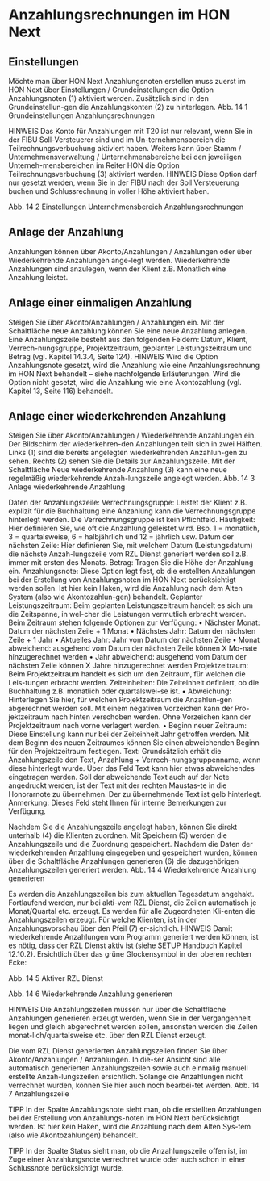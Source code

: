 # Anzahlungsrechnungen im HON Next
## Einstellungen
Möchte man über HON Next Anzahlungsnoten erstellen muss zuerst im HON Next über Einstellungen / Grundeinstellungen die Option Anzahlungsnoten (1) aktiviert werden. Zusätzlich sind in den Grundeinstellun-gen die Anzahlungskonten (2) zu hinterlegen.
Abb. 14 1 Grundeinstellungen Anzahlungsrechnungen
 
HINWEIS
Das Konto für Anzahlungen mit T20 ist nur relevant, wenn Sie in der FIBU Soll-Versteuerer sind und im Un-ternehmensbereich die Teilrechnungsverbuchung aktiviert haben.
Weiters kann über Stamm / Unternehmensverwaltung / Unternehmensbereiche bei den jeweiligen Unterneh-mensbereichen im Reiter HON die Option Teilrechnungsverbuchung (3) aktiviert werden.
HINWEIS
Diese Option darf nur gesetzt werden, wenn Sie in der FIBU nach der Soll Versteuerung buchen und Schlussrechnung in voller Höhe aktiviert haben.

Abb. 14 2 Einstellungen Unternehmensbereich Anzahlungsrechnungen
 
##	Anlage der Anzahlung
Anzahlungen können über Akonto/Anzahlungen / Anzahlungen oder über Wiederkehrende Anzahlungen ange-legt werden. Wiederkehrende Anzahlungen sind anzulegen, wenn der Klient z.B. Monatlich eine Anzahlung leistet.

##	Anlage einer einmaligen Anzahlung
Steigen Sie über Akonto/Anzahlungen / Anzahlungen ein. Mit der Schaltfläche neue Anzahlung können Sie eine neue Anzahlung anlegen. Eine Anzahlungszeile besteht aus den folgenden Feldern: Datum, Klient, Verrech-nungsgruppe, Projektzeitraum, geplanter Leistungszeitraum und Betrag (vgl. Kapitel 14.3.4, Seite 124).
HINWEIS
Wird die Option Anzahlungsnote gesetzt, wird die Anzahlung wie eine Anzahlungsrechnung im HON Next behandelt – siehe nachfolgende Erläuterungen. Wird die Option nicht gesetzt, wird die Anzahlung wie eine Akontozahlung (vgl. Kapitel 13, Seite 116) behandelt.

##	Anlage einer wiederkehrenden Anzahlung
Steigen Sie über Akonto/Anzahlungen / Wiederkehrende Anzahlungen ein. Der Bildschirm der wiederkehren-den Anzahlungen teilt sich in zwei Hälften. Links (1) sind die bereits angelegten wiederkehrenden Anzahlun-gen zu sehen. Rechts (2) sehen Sie die Details zur Anzahlungszeile.
Mit der Schaltfläche Neue wiederkehrende Anzahlung (3) kann eine neue regelmäßig wiederkehrende Anzah-lungszeile angelegt werden.
Abb. 14 3 Anlage wiederkehrende Anzahlung
 
Daten der Anzahlungszeile:
Verrechnungsgruppe:	Leistet der Klient z.B. explizit für die Buchhaltung eine Anzahlung kann die Verrechnungsgruppe hinterlegt werden. Die Verrechnungsgruppe ist kein Pflichtfeld.
Häufigkeit:	Hier definieren Sie, wie oft die Anzahlung geleistet wird.  Bsp. 1 = monatlich, 3 = quartalsweise, 6 = halbjährlich und 12 = jährlich usw.
Datum der nächsten Zeile:	Hier definieren Sie, mit welchem Datum (Leistungsdatum) die nächste Anzah-lungszeile vom RZL Dienst generiert werden soll z.B. immer mit ersten des Monats.
Betrag:	Tragen Sie die Höhe der Anzahlung ein.
Anzahlungsnote:	Diese Option legt fest, ob die erstellten Anzahlungen bei der Erstellung von Anzahlungsnoten im HON Next berücksichtigt werden sollen. Ist hier kein Haken, wird die Anzahlung nach dem Alten System (also wie Akontozahlun-gen) behandelt.
Geplanter Leistungszeitraum:	Beim geplanten Leistungszeitraum handelt es sich um die Zeitspanne, in wel-cher die Leistungen vermutlich erbracht werden.
Beim Zeitraum stehen folgende Optionen zur Verfügung:
•	Nächster Monat: Datum der nächsten Zeile + 1 Monat
•	Nächstes Jahr: Datum der nächsten Zeile + 1 Jahr
•	Aktuelles Jahr:  Jahr vom Datum der nächsten Zeile
•	Monat abweichend: ausgehend vom Datum der nächsten Zeile können X Mo-nate hinzugerechnet werden
•	Jahr abweichend: ausgehend vom Datum der nächsten Zeile können X Jahre hinzugerechnet werden
Projektzeitraum:	Beim Projektzeitraum handelt es sich um den Zeitraum, für welchen die Leis-tungen erbracht werden.
Zeiteinheiten:	Die Zeiteinheit definiert, ob die Buchhaltung z.B. monatlich oder quartalswei-se ist.
•	Abweichung: Hinterlegen Sie hier, für welchen Projektzeitraum die Anzahlun-gen abgerechnet werden soll. Mit einem negativen Vorzeichen kann der Pro-jektzeitraum nach hinten verschoben werden. Ohne Vorzeichen kann der Projektzeitraum nach vorne verlagert werden.
•	Beginn neuer Zeitraum: Diese Einstellung kann nur bei der Zeiteinheit Jahr getroffen werden. Mit dem Beginn des neuen Zeitraumes können Sie einen abweichenden Beginn für den Projektzeitraum festlegen.
Text:	Grundsätzlich erhält die Anzahlungszeile den Text, Anzahlung + Verrech-nungsgruppenname, wenn diese hinterlegt wurde. Über das Feld Text kann hier etwas abweichendes eingetragen werden. Soll der abweichende Text auch auf der Note angedruckt werden, ist der Text mit der rechten Maustas-te in die Honorarnote zu übernehmen. Der zu übernehmende Text ist gelb hinterlegt.
Anmerkung:	Dieses Feld steht Ihnen für interne Bemerkungen zur Verfügung.

Nachdem Sie die Anzahlungszeile angelegt haben, können Sie direkt unterhalb (4) die Klienten zuordnen.
Mit Speichern (5) werden die Anzahlungszeile und die Zuordnung gespeichert.
Nachdem die Daten der wiederkehrenden Anzahlung eingegeben und gespeichert wurden, können über die Schaltfläche Anzahlungen generieren (6) die dazugehörigen Anzahlungszeilen generiert werden. 
Abb. 14 4 Wiederkehrende Anzahlung generieren
 
Es werden die Anzahlungszeilen bis zum aktuellen Tagesdatum angehakt. Fortlaufend werden, nur bei akti-vem RZL Dienst, die Zeilen automatisch je Monat/Quartal etc. erzeugt. Es werden für alle Zugeordneten Kli-enten die Anzahlungszeilen erzeugt. Für welche Klienten, ist in der Anzahlungsvorschau über den Pfeil (7) er-sichtlich.
HINWEIS
Damit wiederkehrende Anzahlungen vom Programm generiert werden können, ist es nötig, dass der RZL Dienst aktiv ist (siehe SETUP Handbuch Kapitel 12.10.2).
Ersichtlich über das grüne Glockensymbol in der oberen rechten Ecke:

Abb. 14 5 Aktiver RZL Dienst
 

Abb. 14 6 Wiederkehrende Anzahlung generieren
 
HINWEIS
Die Anzahlungszeilen müssen nur über die Schaltfläche Anzahlungen generieren erzeugt werden, wenn Sie in der Vergangenheit liegen und gleich abgerechnet werden sollen, ansonsten werden die Zeilen monat-lich/quartalsweise etc. über den RZL Dienst erzeugt.

Die vom RZL Dienst generierten Anzahlungszeilen finden Sie über Akonto/Anzahlungen / Anzahlungen. In die-ser Ansicht sind alle automatisch generierten Anzahlungszeilen sowie auch einmalig manuell erstellte Anzah-lungszeilen ersichtlich. Solange die Anzahlungen nicht verrechnet wurden, können Sie hier auch noch bearbei-tet werden.
Abb. 14 7 Anzahlungszeile
 

TIPP
In der Spalte Anzahlungsnote sieht man, ob die erstellten Anzahlungen bei der Erstellung von Anzahlungs-noten im HON Next berücksichtigt werden. Ist hier kein Haken, wird die Anzahlung nach dem Alten Sys-tem (also wie Akontozahlungen) behandelt.

TIPP
In der Spalte Status sieht man, ob die Anzahlungszeile offen ist, im Zuge einer Anzahlungsnote verrechnet wurde oder auch schon in einer Schlussnote berücksichtigt wurde.
